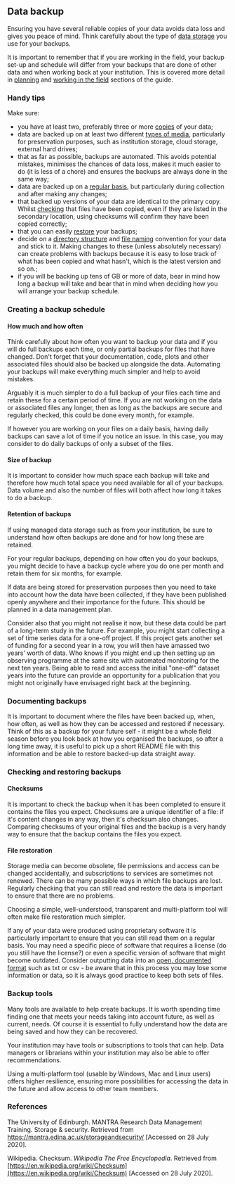 
## Data backup

Ensuring you have several reliable copies of your data avoids data loss and gives you peace of mind. Think carefully about the type of [data storage](#storing-data) you use for your backups.

It is important to remember that if you are working in the field, your backup set-up and schedule will differ from your backups that are done of other data and when working back at your institution. This is covered more detail in [planning](#before-you-go) and [working in the field](#in-the-field) sections of the guide.

### Handy tips

Make sure:

* you have at least two, preferably three or more [copies](#how-much-and-how-often) of your data;
* data are backed up on at least two different [types of media](#storing-data), particularly for preservation purposes, such as institution storage, cloud storage, external hard drives;
* that as far as possible, backups are automated. This avoids potential mistakes, minimises the chances of data loss, makes it much easier to do (it is less of a chore) and ensures the backups are always done in the same way;
* data are backed up on a [regular basis](#how-much-and-how-often), but particularly during collection and after making any changes;
* that backed up versions of your data are identical to the primary copy. Whilst [checking](#checking-and-restoring-backups) that files have been copied, even if they are listed in the secondary location, using checksums will confirm they have been copied correctly;
* that you can easily [restore](#checking-and-restoring-backups) your backups;
* decide on a [directory structure](#storing-data) and [file naming](#file-naming) convention for your data and stick to it. Making changes to these (unless absolutely necessary) can create problems with backups because it is easy to lose track of what has been copied and what hasn't, which is the latest version and so on.;
* if you will be backing up tens of GB or more of data, bear in mind how long a backup will take and bear that in mind when deciding how you will arrange your backup schedule. 

### Creating a backup schedule

#### How much and how often

Think carefully about how often you want to backup your data and if you will do full backups each time, or only partial backups for files that have changed. Don't forget that your documentation, code, plots and other associated files should also be backed up alongside the data. Automating your backups will make everything much simpler and help to avoid mistakes.

Arguably it is much simpler to do a full backup of your files each time and retain these for a certain period of time. If you are not working on the data or associated files any longer, then as long as the backups are secure and regularly checked, this could be done every month, for example. 

If however you are working on your files on a daily basis, having daily backups can save a lot of time if you notice an issue. In this case, you may consider to do daily backups of only a subset of the files. 
 
#### Size of backup

It is important to consider how much space each backup will take and therefore how much total space you need available for all of your backups. Data volume and also the number of files will both affect how long it takes to do a backup.

#### Retention of backups

If using managed data storage such as from your institution, be sure to understand how often backups are done and for how long these are retained.

For your regular backups, depending on how often you do your backups, you might decide to have a backup cycle where you do one per month and retain them for six months, for example.  

If data are being stored for preservation purposes then you need to take into account how the data have been collected, if they have been published openly anywhere and their importance for the future. This should be planned in a data management plan.

Consider also that you might not realise it now, but these data could be part of a long-term study in the future. For example, you might start collecting a set of time series data for a one-off project. If this project gets another set of funding for a second year in a row, you will then have amassed two years' worth of data. Who knows if you might end up then setting up an observing programme at the same site with automated monitoring for the next ten years. Being able to read and access the initial "one-off" dataset years into the future can provide an opportunity for a publication that you might not originally have envisaged right back at the beginning.  

### Documenting backups

It is important to document where the files have been backed up, when, how often, as well as how they can be accessed and restored if necessary. Think of this as a backup for your future self - it might be a whole field season before you look back at how you organised the backups, so after a long time away, it is useful to pick up a short README file with this information and be able to restore backed-up data straight away.

### Checking and restoring backups

#### Checksums

It is important to check the backup when it has been completed to ensure it contains the files you expect. Checksums are a unique identifier of a file: if it's content changes in any way, then it's checksum also changes. Comparing checksums of your original files and the backup is a very handy way to ensure that the backup contains the files you expect.  

#### File restoration

Storage media can become obsolete, file permissions and access can be changed accidentally, and subscriptions to services are sometimes not renewed. There can be many possible ways in which file backups are lost. Regularly checking that you can still read and restore the data is important to ensure that there are no problems.

Choosing a simple, well-understood, transparent and multi-platform tool will often make file restoration much simpler.

If any of your data were produced using proprietary software it is particularly important to ensure that you can still read them on a regular basis. You may need a specific piece of software that requires a license (do you still have the license?) or even a specific version of software that might become outdated. Consider outputting data into an [open, documented format](#data-file-formats) such as txt or csv - be aware that in this process you may lose some information or data, so it is always good practice to keep both sets of files. 

### Backup tools

Many tools are available to help create backups. It is worth spending time finding one that meets your needs taking into account future, as well as current, needs. Of course it is essential to fully understand how the data are being saved and how they can be recovered.  

Your institution may have tools or subscriptions to tools that can help. Data managers or librarians within your institution may also be able to offer recommendations. 

Using a multi-platform tool (usable by Windows, Mac and Linux users) offers higher resilience, ensuring more possibilities for accessing the data in the future and allow access to other team members. 

### References

The University of Edinburgh. MANTRA Research Data Management Training. Storage & security. Retrieved from https://mantra.edina.ac.uk/storageandsecurity/ [Accessed on 28 July 2020].

Wikipedia. Checksum. *Wikipedia The Free Encyclopedia*. Retrieved from [https://en.wikipedia.org/wiki/Checksum](https://en.wikipedia.org/wiki/Checksum) [Accessed on 28 July 2020].